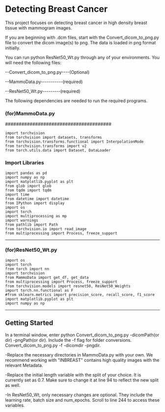 # Detecting Breast Cancer

This project focuses on detecting breast cancer in high density breast tissue with mammogram images.


If you are beginning with .dcm files, start with the Convert_dicom_to_png.py file to convert the dicom image(s) to png. The data is loaded in png format initially.

You can run python ResNet50_Wt.py through any of your environments. You will need the following files:

--Convert_dicom_to_png.py----(Optional)

--MammoData.py-----------(required)

--ResNet50_Wt.py---------(required)

The following dependencies are needed to run the required programs.

### (for)MammoData.py
#######################################
```
import torchvision
from torchvision import datasets, transforms
from torchvision.transforms.functional import InterpolationMode
from torchvision.transforms import v2
from torch.utils.data import Dataset, DataLoader
```
### Import Libraries
```
import pandas as pd
import numpy as np
import matplotlib.pyplot as plt
from glob import glob
from tqdm import tqdm
import time
from datetime import datetime
from IPython import display
import os
import torch
import multiprocessing as mp
import warnings
from pathlib import Path
from torchvision.io import read_image
from multiprocessing import Process, freeze_support
```
***********************************************************************

### (for)ResNet50_Wt.py

```
import os
import torch
from torch import nn
import torchvision
from MammoData import get_df, get_data
from multiprocessing import Process, freeze_support
from torchvision.models import resnet50, ResNet50_Weights
import torch.nn.functional as F
#from sklearn.metrics import precision_score, recall_score, f1_score
import matplotlib.pyplot as plt
import numpy as np
```

************************************************************************

## Getting Started

In  a terminal window, enter python Convert_dicom_to_png.py -dicomPath(or dir) -pngPath(or dir). Include the -f flag for folder conversions. Convert_dicom_to_png.py -f -dicomdir -pngdir.

-Replace the necessary directories in MammoData.py with your own. We recommend working with "INBREAST" contains high quality images with the relevant Metadata.

-Replace the initial length variable with the split of your choice. It is currently set as 0.7. Make sure to change it at line 94 to reflect the new split as well.

-In ResNet50_Wt, only necessary changes are optional. They include the learning rate, batch size and num_epochs. Scroll to line 244 to access these variables.
